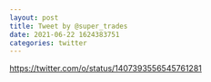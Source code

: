 ```yaml
--- 
layout: post 
title: Tweet by @super_trades 
date: 2021-06-22 1624383751 
categories: twitter 
--- 
```

https://twitter.com/o/status/1407393556545761281